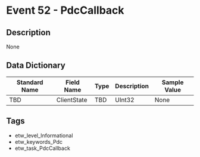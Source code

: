 # Event 52 - PdcCallback

## Description
None

## Data Dictionary
|Standard Name|Field Name|Type|Description|Sample Value|
|---|---|---|---|---|
|TBD|ClientState|TBD|UInt32|None|None|

## Tags
* etw_level_Informational
* etw_keywords_Pdc
* etw_task_PdcCallback